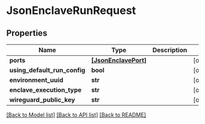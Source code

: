 # JsonEnclaveRunRequest


## Properties
Name | Type | Description | Notes
------------ | ------------- | ------------- | -------------
**ports** | [**[JsonEnclavePort]**](JsonEnclavePort.md) |  | [optional] 
**using_default_run_config** | **bool** |  | [optional] 
**environment_uuid** | **str** |  | [optional] 
**enclave_execution_type** | **str** |  | [optional] 
**wireguard_public_key** | **str** |  | [optional] 

[[Back to Model list]](../README.md#documentation-for-models) [[Back to API list]](../README.md#documentation-for-api-endpoints) [[Back to README]](../README.md)


